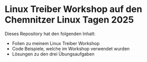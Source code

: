 # Linux Treiber Workshop auf den Chemnitzer Linux Tagen 2025

Dieses Repository hat den folgenden Inhalt:

- Folien zu meinem Linux Treiber Workshop
- Code Beispiele, welche im Workshop verwendet wurden
- Lösungen zu den drei Übungsaufgaben
